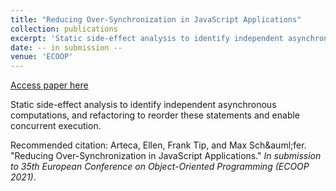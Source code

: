 ```yaml
---
title: "Reducing Over-Synchronization in JavaScript Applications"
collection: publications
excerpt: 'Static side-effect analysis to identify independent asynchronous computations, and refactoring to reorder these statements and enable concurrent execution.'
date: -- in submission -- 
venue: 'ECOOP'
---
```


<a href='http://emarteca.github.io/files/ecoop21.pdf'>Access paper here</a>

Static side-effect analysis to identify independent asynchronous computations, and refactoring to reorder these statements and enable concurrent execution.

Recommended citation: Arteca, Ellen, Frank Tip, and Max Sch&‌auml;fer. "Reducing Over-Synchronization in JavaScript Applications." <i>In submission to 35th European Conference on Object-Oriented Programming (ECOOP 2021)</i>.